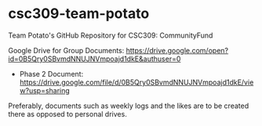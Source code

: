 # csc309-team-potato
Team Potato's GitHub Repository for CSC309: CommunityFund

Google Drive for Group Documents:
https://drive.google.com/open?id=0B5Qry0SBvmdNNUJNVmpoajd1dkE&authuser=0

* Phase 2 Document: https://drive.google.com/file/d/0B5Qry0SBvmdNNUJNVmpoajd1dkE/view?usp=sharing

Preferably, documents such as weekly logs and the likes are to be created there as opposed to personal drives.
